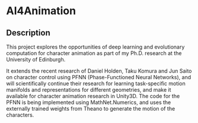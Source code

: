 AI4Animation
======================================================

Description
------------
This project explores the opportunities of deep learning and evolutionary computation for character animation as part of my Ph.D. research at the University of Edinburgh. 

It extends the recent research of Daniel Holden, Taku Komura and Jun Saito on character control using PFNN (Phase-Functioned Neural Networks), and will scientifically continue their research for learning task-specific motion manifolds and representations for different geometries, and make it available for character animation research in Unity3D. The code for the PFNN is being implemented using MathNet.Numerics, and uses the externally trained weights from Theano to generate the motion of the characters.

